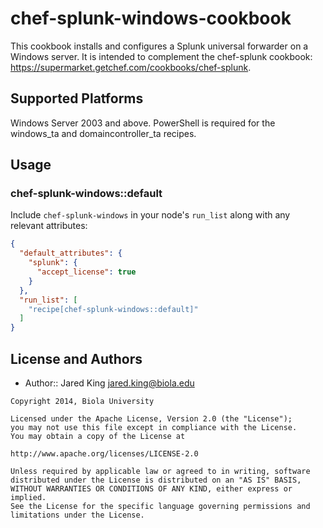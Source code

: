 # chef-splunk-windows-cookbook

This cookbook installs and configures a Splunk universal forwarder on a Windows server. It is intended to complement the chef-splunk cookbook: https://supermarket.getchef.com/cookbooks/chef-splunk.

## Supported Platforms

Windows Server 2003 and above. PowerShell is required for the windows_ta and domaincontroller_ta recipes.

## Usage

### chef-splunk-windows::default

Include `chef-splunk-windows` in your node's `run_list` along with any relevant attributes:

```json
{
  "default_attributes": {
    "splunk": {
      "accept_license": true
    }
  },
  "run_list": [
    "recipe[chef-splunk-windows::default]"
  ]
}
```

License and Authors
-------------------
- Author:: Jared King <jared.king@biola.edu>

```text
Copyright 2014, Biola University

Licensed under the Apache License, Version 2.0 (the "License");
you may not use this file except in compliance with the License.
You may obtain a copy of the License at

http://www.apache.org/licenses/LICENSE-2.0

Unless required by applicable law or agreed to in writing, software
distributed under the License is distributed on an "AS IS" BASIS,
WITHOUT WARRANTIES OR CONDITIONS OF ANY KIND, either express or implied.
See the License for the specific language governing permissions and
limitations under the License.
```
